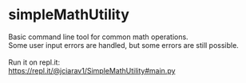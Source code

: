# simpleMathUtility
Basic command line tool for common math operations. </br>
Some user input errors are handled, but some errors are still possible.<br>
</br>
Run it on repl.it: 
</br>
https://repl.it/@jciarav1/SimpleMathUtility#main.py
